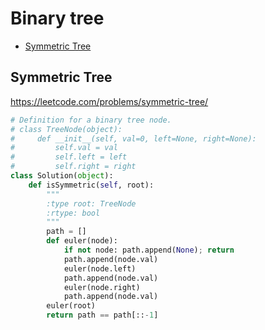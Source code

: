 # Binary tree

+ [Symmetric Tree](#symmetric-tree)

## Symmetric Tree

https://leetcode.com/problems/symmetric-tree/

```python
# Definition for a binary tree node.
# class TreeNode(object):
#     def __init__(self, val=0, left=None, right=None):
#         self.val = val
#         self.left = left
#         self.right = right
class Solution(object):
    def isSymmetric(self, root):
        """
        :type root: TreeNode
        :rtype: bool
        """
        path = []
        def euler(node):
            if not node: path.append(None); return
            path.append(node.val)
            euler(node.left)
            path.append(node.val)
            euler(node.right)
            path.append(node.val)
        euler(root)
        return path == path[::-1]

```